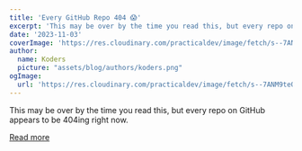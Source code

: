 ```yaml
---
title: 'Every GitHub Repo 404 😱'
excerpt: 'This may be over by the time you read this, but every repo on GitHub appears to be 404ing right now.'
date: '2023-11-03'
coverImage: 'https://res.cloudinary.com/practicaldev/image/fetch/s--7ANM9teO--/c_imagga_scale,f_auto,fl_progressive,h_420,q_auto,w_1000/https://dev-to-uploads.s3.amazonaws.com/uploads/articles/kd6ab415fdo8muc3gvnp.png'
author:
  name: Koders
  picture: "assets/blog/authors/koders.png"
ogImage:
  url: 'https://res.cloudinary.com/practicaldev/image/fetch/s--7ANM9teO--/c_imagga_scale,f_auto,fl_progressive,h_420,q_auto,w_1000/https://dev-to-uploads.s3.amazonaws.com/uploads/articles/kd6ab415fdo8muc3gvnp.png'
---
```


This may be over by the time you read this, but every repo on GitHub appears to be 404ing right now.

[Read more](https://dev.to/ben/every-github-repo-404-74e)

